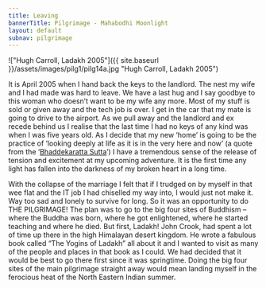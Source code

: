 ```yaml
---
title: Leaving
bannerTitle: Pilgrimage - Mahabodhi Moonlight
layout: default
subnav: pilgrimage
---
```


!["Hugh Carroll, Ladakh 2005"]({{ site.baseurl }}/assets/images/pilg1/pilg14a.jpg "Hugh Carroll, Ladakh 2005")


It is April 2005 when I hand back the keys to the landlord. The nest
my wife and I had made was hard to leave. We have a last hug and I
say goodbye to this woman who doesn’t want to be my wife any more.
Most of my stuff is sold or given away and the tech job is over. I
get in the car that my mate is going to drive to the airport. As we
pull away and the landlord and ex recede behind us I realise that
the last time I had no keys of any kind was when I was five years
old. As I decide that my new ‘home’ is going to be the practice of
‘looking deeply at life as it is in the very here and now’ (a quote
from the ‘<a
href="https://www.accesstoinsight.org/tipitaka/mn/mn.131.than.html">Bhaddekaratta
Sutta</a>’) I have a tremendous sense of the release of tension and
excitement at my upcoming adventure. It is the first time any light
has fallen into the darkness of my broken heart in a long time.

With the collapse of the marriage I felt that if I trudged on by
myself in that wee flat and the IT job I had chiselled my way into,
I would just not make it. Way too sad and lonely to survive for
long. So it was an opportunity to do THE PILGRIMAGE! The plan was to
go to the big four sites of Buddhism – where the Buddha was born,
where he got enlightened, where he started teaching and where he
died. But first, Ladakh! John Crook, had spent a lot of time up
there in the high Himalayan desert kingdom. He wrote a fabulous book
called “The Yogins of Ladakh” all about it and I wanted to visit as
many of the people and places in that book as I could. We had
decided that it would be best to go there first since it was
springtime. Doing the big four sites of the main pilgrimage straight
away would mean landing myself in the ferocious heat of the North
Eastern Indian summer.

